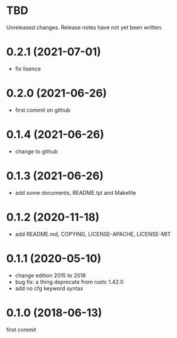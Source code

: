 TBD
===
Unreleased changes. Release notes have not yet been written.

0.2.1 (2021-07-01)
=====

* fix lisence

0.2.0 (2021-06-26)
=====

* first commit on github

0.1.4 (2021-06-26)
=====

* change to github

0.1.3 (2021-06-26)
=====

* add some documents, README.tpl and Makefile

0.1.2 (2020-11-18)
=====

* add README.md, COPYING, LICENSE-APACHE, LICENSE-MIT

0.1.1 (2020-05-10)
=====

* change edition 2015 to 2018
* bug fix: a thing deprecate from rustc 1.42.0
* add no cfg keyword syntax

0.1.0 (2018-06-13)
=====
first commit
